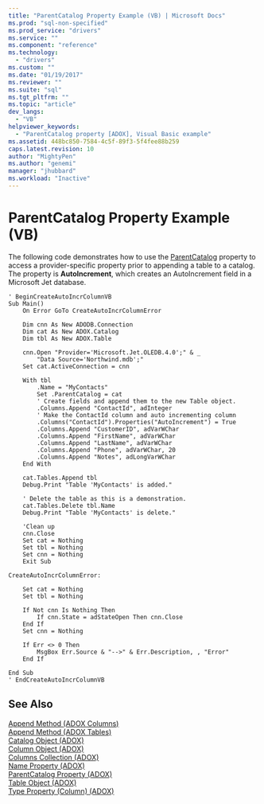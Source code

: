 ```yaml
---
title: "ParentCatalog Property Example (VB) | Microsoft Docs"
ms.prod: "sql-non-specified"
ms.prod_service: "drivers"
ms.service: ""
ms.component: "reference"
ms.technology:
  - "drivers"
ms.custom: ""
ms.date: "01/19/2017"
ms.reviewer: ""
ms.suite: "sql"
ms.tgt_pltfrm: ""
ms.topic: "article"
dev_langs: 
  - "VB"
helpviewer_keywords: 
  - "ParentCatalog property [ADOX], Visual Basic example"
ms.assetid: 448bc850-7584-4c5f-89f3-5f4fee88b259
caps.latest.revision: 10
author: "MightyPen"
ms.author: "genemi"
manager: "jhubbard"
ms.workload: "Inactive"
---
```

# ParentCatalog Property Example (VB)
The following code demonstrates how to use the [ParentCatalog](../../../ado/reference/adox-api/parentcatalog-property-adox.md) property to access a provider-specific property prior to appending a table to a catalog. The property is **AutoIncrement**, which creates an AutoIncrement field in a Microsoft Jet database.  
  
```  
' BeginCreateAutoIncrColumnVB  
Sub Main()  
    On Error GoTo CreateAutoIncrColumnError  
  
    Dim cnn As New ADODB.Connection  
    Dim cat As New ADOX.Catalog  
    Dim tbl As New ADOX.Table  
  
    cnn.Open "Provider='Microsoft.Jet.OLEDB.4.0';" & _  
        "Data Source='Northwind.mdb';"  
    Set cat.ActiveConnection = cnn  
  
    With tbl  
        .Name = "MyContacts"  
        Set .ParentCatalog = cat  
        ' Create fields and append them to the new Table object.  
        .Columns.Append "ContactId", adInteger  
        ' Make the ContactId column and auto incrementing column  
        .Columns("ContactId").Properties("AutoIncrement") = True  
        .Columns.Append "CustomerID", adVarWChar  
        .Columns.Append "FirstName", adVarWChar  
        .Columns.Append "LastName", adVarWChar  
        .Columns.Append "Phone", adVarWChar, 20  
        .Columns.Append "Notes", adLongVarWChar  
    End With  
  
    cat.Tables.Append tbl  
    Debug.Print "Table 'MyContacts' is added."  
  
    ' Delete the table as this is a demonstration.  
    cat.Tables.Delete tbl.Name  
    Debug.Print "Table 'MyContacts' is delete."  
  
    'Clean up  
    cnn.Close  
    Set cat = Nothing  
    Set tbl = Nothing  
    Set cnn = Nothing  
    Exit Sub  
  
CreateAutoIncrColumnError:  
  
    Set cat = Nothing  
    Set tbl = Nothing  
  
    If Not cnn Is Nothing Then  
        If cnn.State = adStateOpen Then cnn.Close  
    End If  
    Set cnn = Nothing  
  
    If Err <> 0 Then  
        MsgBox Err.Source & "-->" & Err.Description, , "Error"  
    End If  
  
End Sub  
' EndCreateAutoIncrColumnVB  
```  
  
## See Also  
 [Append Method (ADOX Columns)](../../../ado/reference/adox-api/append-method-adox-columns.md)   
 [Append Method (ADOX Tables)](../../../ado/reference/adox-api/append-method-adox-tables.md)   
 [Catalog Object (ADOX)](../../../ado/reference/adox-api/catalog-object-adox.md)   
 [Column Object (ADOX)](../../../ado/reference/adox-api/column-object-adox.md)   
 [Columns Collection (ADOX)](../../../ado/reference/adox-api/columns-collection-adox.md)   
 [Name Property (ADOX)](../../../ado/reference/adox-api/name-property-adox.md)   
 [ParentCatalog Property (ADOX)](../../../ado/reference/adox-api/parentcatalog-property-adox.md)   
 [Table Object (ADOX)](../../../ado/reference/adox-api/table-object-adox.md)   
 [Type Property (Column) (ADOX)](../../../ado/reference/adox-api/type-property-column-adox.md)
